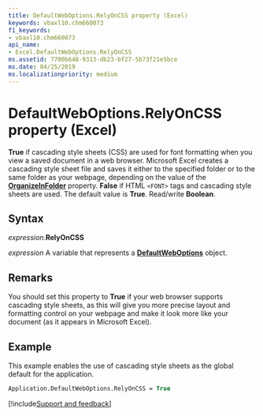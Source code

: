 ```yaml
---
title: DefaultWebOptions.RelyOnCSS property (Excel)
keywords: vbaxl10.chm660073
f1_keywords:
- vbaxl10.chm660073
api_name:
- Excel.DefaultWebOptions.RelyOnCSS
ms.assetid: 7700b648-9313-db23-bf27-5b73f21e5bce
ms.date: 04/25/2019
ms.localizationpriority: medium
---
```



# DefaultWebOptions.RelyOnCSS property (Excel)

**True** if cascading style sheets (CSS) are used for font formatting when you view a saved document in a web browser. Microsoft Excel creates a cascading style sheet file and saves it either to the specified folder or to the same folder as your webpage, depending on the value of the **[OrganizeInFolder](Excel.DefaultWebOptions.OrganizeInFolder.md)** property. **False** if HTML `<FONT>` tags and cascading style sheets are used. The default value is **True**. Read/write **Boolean**.


## Syntax

_expression_.**RelyOnCSS**

_expression_ A variable that represents a **[DefaultWebOptions](Excel.DefaultWebOptions.md)** object.


## Remarks

You should set this property to **True** if your web browser supports cascading style sheets, as this will give you more precise layout and formatting control on your webpage and make it look more like your document (as it appears in Microsoft Excel).


## Example

This example enables the use of cascading style sheets as the global default for the application.

```vb
Application.DefaultWebOptions.RelyOnCSS = True
```




[!include[Support and feedback](~/includes/feedback-boilerplate.md)]